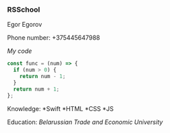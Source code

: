 ### RSSchool
Egor Egorov

Phone number: +375445647988

_My code_

```javascript
const func = (num) => {
  if (num > 0) {
    return num - 1;
  }
  return num + 1;
};
```

Knowledge:
*Swift
*HTML
*CSS
*JS


Education: _Belarussian Trade and Economic University_

